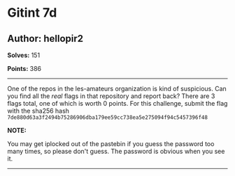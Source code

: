 # Gitint 7d

## Author: hellopir2

**Solves:** 151

**Points:** 386

---

One of the repos in the les-amateurs organization is kind of suspicious. Can you find all the *real* flags in that repository and report back? There are 3 flags total, one of which is worth 0 points. For this challenge, submit the flag with the sha256 hash `7de880d63a3f2494b75286906dba179ee59cc738ea5e275094f94c5457396f48`

**NOTE:**

You may get iplocked out of the pastebin if you guess the password too many times, so please don't guess. The password is obvious when you see it.

---

